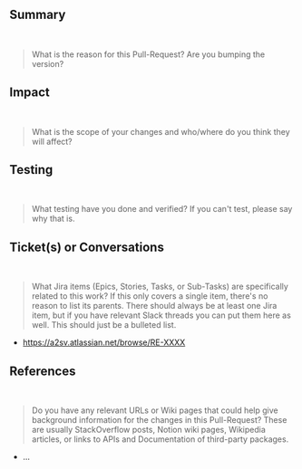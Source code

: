 ## Summary
​
> What is the reason for this Pull-Request? Are you bumping the version?
​
​
​
## Impact
​
> What is the scope of your changes and who/where do you think they will affect?
​
​
​
## Testing
​
> What testing have you done and verified? If you can't test, please say why that is.
​
​
​
## Ticket(s) or Conversations
​
> What Jira items (Epics, Stories, Tasks, or Sub-Tasks) are specifically related to this work? If this only covers a single item, there's no reason to list its parents. There should always be at least one Jira item, but if you have relevant Slack threads you can put them here as well. This should just be a bulleted list.
​
- https://a2sv.atlassian.net/browse/RE-XXXX
​
## References
​
> Do you have any relevant URLs or Wiki pages that could help give background information for the changes in this Pull-Request? These are usually StackOverflow posts, Notion wiki pages, Wikipedia articles, or links to APIs and Documentation of third-party packages.
​
- ...

